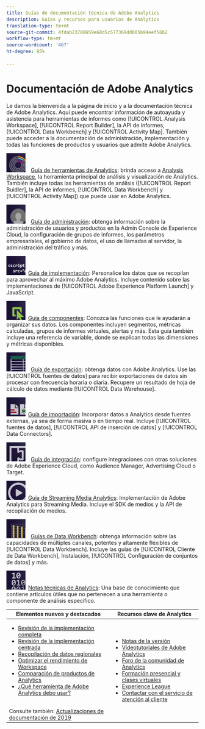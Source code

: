 ```yaml
---
title: Guías de documentación técnica de Adobe Analytics
description: Guías y recursos para usuarios de Analytics
translation-type: tm+mt
source-git-commit: 4fdab23700659e68d5c577369dd005b94eef56b2
workflow-type: tm+mt
source-wordcount: '467'
ht-degree: 95%

---
```



# Documentación de Adobe Analytics

Le damos la bienvenida a la página de inicio y a la documentación técnica de Adobe Analytics. Aquí puede encontrar información de autoayuda y asistencia para herramientas de informes como [!UICONTROL Analysis Workspace], [!UICONTROL Report Builder], la API de informes, [!UICONTROL Data Workbench] y [!UICONTROL Activity Map]. También puede acceder a la documentación de administración, implementación y todas las funciones de productos y usuarios que admite Adobe Analytics.

[![Herramientas](assets/analyze_50px.png)](/help/analyze/home.md) [Guía de herramientas de Analytics](/help/analyze/home.md): brinda acceso a [Analysis Workspace](/help/analyze/analysis-workspace/home.md), la herramienta principal de análisis y visualización de Analytics. También incluye todas las herramientas de análisis ([!UICONTROL Report Buidler], la API de informes, [!UICONTROL Data Workbench] y [!UICONTROL Activity Map]) que puede usar en Adobe Analytics.

[![Administración](assets/admin_50px.png)](/help/admin/home.md) [Guía de administración](/help/admin/home.md): obtenga información sobre la administración de usuarios y productos en la Admin Console de Experience Cloud, la configuración de grupos de informes, los parámetros empresariales, el gobierno de datos, el uso de llamadas al servidor, la administración del tráfico y más.

[![Implementación](assets/implement_50px.png)](/help/implement/home.md) [Guía de implementación](/help/implement/home.md): Personalice los datos que se recopilan para aprovechar al máximo Adobe Analytics. Incluye contenido sobre las implementaciones de [!UICONTROL Adobe Experience Platform Launch] y JavaScript.

[![Componentes](assets/components_50px.png)](/help/components/home.md) [Guía de componentes](/help/components/home.md): Conozca las funciones que le ayudarán a organizar sus datos. Los componentes incluyen segmentos, métricas calculadas, grupos de informes virtuales, alertas y más. Esta guía también incluye una referencia de variable, donde se explican todas las dimensiones y métricas disponibles.

[![Exportación](assets/export_50px.png)](/help/export/home.md) [Guía de exportación](/help/export/home.md): obtenga datos con Adobe Analytics. Use las [!UICONTROL fuentes de datos] para recibir exportaciones de datos sin procesar con frecuencia horaria o diaria. Recupere un resultado de hoja de cálculo de datos mediante [!UICONTROL Data Warehouse].

[![Importar](assets/import_50px.png)](/help/import/home.md) [Guía de importación](/help/import/home.md): Incorporar datos a Analytics desde fuentes externas, ya sea de forma masiva o en tiempo real. Incluye [!UICONTROL fuentes de datos], [!UICONTROL API de inserción de datos] y [!UICONTROL Data Connectors].

[![Integración](assets/integrate_50px.png)](/help/integrate/home.md) [Guía de integración](/help/integrate/home.md): configure integraciones con otras soluciones de Adobe Experience Cloud, como Audience Manager, Advertising Cloud o Target.

[![Streaming Media Analytics](assets/media_50px.png)](https://docs.adobe.com/content/help/es-ES/media-analytics/using/media-overview.html) [Guía de Streaming Media Analytics](https://docs.adobe.com/content/help/en/media-analytics/using/media-overview.html): Implementación de Adobe Analytics para Streaming Media. Incluye el SDK de medios y la API de recopilación de medios.

[![DWB](assets/workbench_50px.png)](https://docs.adobe.com/content/help/es-ES/data-workbench/using/home.html) [Guías de Data Workbench](https://docs.adobe.com/content/help/en/data-workbench/using/home.html): obtenga información sobre las capacidades de múltiples canales, potentes y altamente flexibles de [!UICONTROL Data Workbench]. Incluye las guías de [!UICONTROL Cliente de Data Workbench], Instalación, [!UICONTROL Configuración de conjuntos de datos] y más.

[![Notas técnicas](assets/technotes_50px.png)](/help/technotes/home.md) [Notas técnicas de Analytics](/help/technotes/home.md): Una base de conocimiento que contiene artículos útiles que no pertenecen a una herramienta o componente de análisis específico.

| Elementos nuevos y destacados | Recursos clave de Analytics |
| --- | --- |
| <ul><li>[Revisión de la implementación completa](https://experienceleague.adobe.com/docs/analytics/implementation/review/full-review.html)</li><li>[Revisión de la implementación centrada](https://experienceleague.adobe.com/docs/analytics/implementation/review/focused-review.html)</li><li>[Recopilación de datos regionales](/help/technotes/rdc/regional-data-collection.md)</li><li>[Optimizar el rendimiento de Workspace](/help/analyze/analysis-workspace/workspace-faq/optimizing-performance.md)</li><li>[Comparación de productos de Analytics](/help/admin/c-analytics-product-comparison/analytics-product-comparison.md)</li><li>[¿Qué herramienta de Adobe Analytics debo usar?](/help/admin/c-analytics-product-comparison/which-analytics-tool.md)</li></ul><br> Consulte también: [Actualizaciones de documentación de 2019](doc-updates.md) | <ul><li> [Notas de la versión](https://experienceleague.adobe.com/docs/release-notes/experience-cloud/current.html?lang=es-ES)</li><li> [Videotutoriales de Adobe Analytics](https://docs.adobe.com/content/help/es-ES/analytics-learn/tutorials/overview.html)</li><li>[Foro de la comunidad de Analytics](https://forums.adobe.com/community/experience-cloud/analytics-cloud/analytics)</li><li>[Formación presencial y clases virtuales](https://training.adobe.com/training/courses.html#solution=adobeAnalytics)</li><li>[Experience League](https://landing.adobe.com/experience-league/)</li><li>[Contactar con el servicio de atención al cliente](https://helpx.adobe.com/es/support/analytics.html)</li></ul> |

<!-- Keep around for now

## Analytics reporting capabilities

Here is a comprehensive list of and links to all the reporting capabilities in Adobe Analytics.

* [Analysis Workspace](/help/analyze/analysis-workspace/home.md)
* [Report Builder](/help/analyze/report-builder/home.md)
* [Data Warehouse](/help/export/data-warehouse/data-warehouse.md)
* [Mobile Services UI](https://docs.adobe.com/content/help/en/mobile-services/using/home.html)
* [Data Workbench](https://docs.adobe.com/content/help/en/data-workbench/using/home.html)
* [Reports & Analytics](/help/analyze/reports-analytics/getting-started.md)
* [Ad Hoc Analysis](/help/analyze/ad-hoc-analysis/adhoc-home.md)

### Analytics feature list

*   [Activity Map](/help/analyze/activity-map/activity-map.md)
*   [Anomaly Detection](/help/analyze/analysis-workspace/virtual-analyst/c-anomaly-detection/statistics-anomaly-detection.md)
*   [Bot filtering](/help/admin/admin/bot-removal/bot-rules.md)
*   [Calculated Metrics](/help/components/c-calcmetrics/cm-overview.md)
*   [Classifications](/help/components/classifications/c-classifications.md)
*   [Cohort Analysis](/help/analyze/analysis-workspace/visualizations/cohort-table/cohort-analysis.md)
*   [Contribution Analysis](/help/analyze/analysis-workspace/virtual-analyst/c-anomaly-detection/anomaly-detection.md)
*   [Data Connectors](https://www.adobeexchange.com/experiencecloud.html)
*   [Data Feeds](/help/export/analytics-data-feed/data-feed-overview.md)   
*   [Data Sources](/help/import/c-data-sources/datasrc-home.md)  
*   [Fallout](/help/analyze/analysis-workspace/visualizations/fallout/fallout-flow.md)
*   [Flow](/help/analyze/analysis-workspace/visualizations/c-flow/flow.md)
*   [Intelligent Alerts](/help/components/c-alerts/intellligent-alerts.md)
*   [Mobile App SDK](https://docs.adobe.com/content/help/en/mobile-services/using/home.html)  
*   [Real-time reporting](/help/components/c-real-time-reporting/realtime.md)
*   [Segmentation](/help/components/segmentation/seg-home.md)
*   [Segment Comparison](/help/analyze/analysis-workspace/c-panels/c-segment-comparison/segment-comparison.md)
*   [Video Tracking](https://docs.adobe.com/content/help/en/media-analytics/using/media-overview.html)
*   [Virtual Report Suites](/help/components/vrs/vrs-about.md)

## Contact options

Support delegates can get assisted support via:

**In-Product:**

1.  [Sign in to Adobe Analytics.](https://sc.omniture.com/login/)
2.  Navigate to **Help** > **Customer Care**.

**Phone:** 1-800-497-0335 (US & Canada).

Get [phone numbers for other regions](https://helpx.adobe.com/contact/dma-external/DMACustomeCareRegionalPhoneNumbers.html).

**Email:**

1.  Include [case details](https://helpx.adobe.com/experience-cloud/enterprise-email-support-guidelines.html) to open a ticket via email. 
1.  Send your case to [customercare@adobe.com](mailto:customercare@adobe.com).

Not sure if you're a **support delegate**? Find out if this [user type applies to you](https://helpx.adobe.com/experience-cloud/supported-users.html) and learn about our [enterprise support terms](https://helpx.adobe.com/support/programs/enterprise-support-terms.html).
 -->
